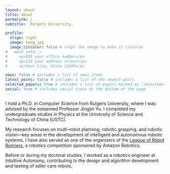 ```yaml
---
layout: about
title: about
permalink: /
subtitle:  Rutgers University.

profile:
  align: right
  image: teng.jpg
  image_circular: false # crops the image to make it circular
#   more_info: >
#     <p>555 your office number</p>
#     <p>123 your address street</p>
#     <p>Your City, State 12345</p>

news: false # includes a list of news items
latest_posts: false # includes a list of the newest posts
selected_papers: true # includes a list of papers marked as "selected={true}"
social: true # includes social icons at the bottom of the page
---
```





I hold a Ph.D. in Computer Science from Rutgers University, where I was advised by the esteemed Professor Jingjin Yu. I completed my undergraduate studies in Physics at the University of Science and Technology of China (USTC).

My research focuses on multi-robot planning, robotic grasping, and robotic vision—key areas in the development of intelligent and autonomous robotic systems. I have also served as one of the organizers of the [League of Robot Runners](https://www.leagueofrobotrunners.org/), a robotics competition sponsored by Amazon Robotics.

Before or during my doctoral studies, I worked as a robotics engineer at Intuitive Autonomy, contributing to the design and algorithm development and testing of edler care robots.


<script src="./live2dw_miku/lib/L2Dwidget.min.js?0c58a1486de42ac6cc1c59c7d98ae887"></script>
<script>
L2Dwidget.init({
  "pluginRootPath": "./live2dw_miku/",
  "pluginJsPath": "lib/",
  "pluginModelPath": "assets/",
  "tagMode": false,
  "debug": false,
  "model": {
    "jsonPath": "./live2dw_miku/assets/miku.model.json"
  },
  "display": {
    "position": "right",
    "width": 150,
    "height": 300
  },
  "mobile": {
    "show": true
  },
  "log": false
});
</script>
